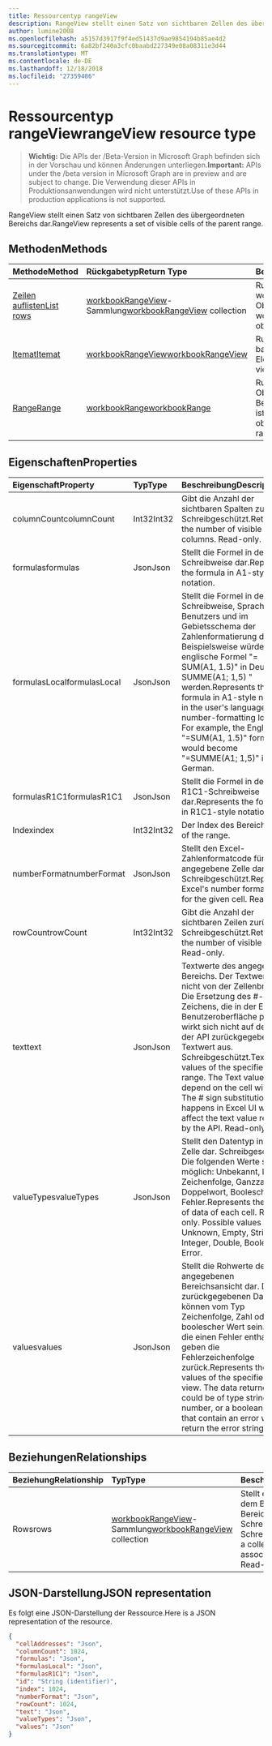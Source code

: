 ```yaml
---
title: Ressourcentyp rangeView
description: RangeView stellt einen Satz von sichtbaren Zellen des übergeordneten Bereichs dar.
author: lumine2008
ms.openlocfilehash: a5157d3917f9f4ed51437d9ae9854194b85ae4d2
ms.sourcegitcommit: 6a82bf240a3cfc0baabd227349e08a08311e3d44
ms.translationtype: MT
ms.contentlocale: de-DE
ms.lasthandoff: 12/18/2018
ms.locfileid: "27359486"
---
```

# <a name="rangeview-resource-type"></a><span data-ttu-id="e4d86-103">Ressourcentyp rangeView</span><span class="sxs-lookup"><span data-stu-id="e4d86-103">rangeView resource type</span></span>

> <span data-ttu-id="e4d86-104">**Wichtig:** Die APIs der /Beta-Version in Microsoft Graph befinden sich in der Vorschau und können Änderungen unterliegen.</span><span class="sxs-lookup"><span data-stu-id="e4d86-104">**Important:** APIs under the /beta version in Microsoft Graph are in preview and are subject to change.</span></span> <span data-ttu-id="e4d86-105">Die Verwendung dieser APIs in Produktionsanwendungen wird nicht unterstützt.</span><span class="sxs-lookup"><span data-stu-id="e4d86-105">Use of these APIs in production applications is not supported.</span></span>

<span data-ttu-id="e4d86-106">RangeView stellt einen Satz von sichtbaren Zellen des übergeordneten Bereichs dar.</span><span class="sxs-lookup"><span data-stu-id="e4d86-106">RangeView represents a set of visible cells of the parent range.</span></span>

## <a name="methods"></a><span data-ttu-id="e4d86-107">Methoden</span><span class="sxs-lookup"><span data-stu-id="e4d86-107">Methods</span></span>

| <span data-ttu-id="e4d86-108">Methode</span><span class="sxs-lookup"><span data-stu-id="e4d86-108">Method</span></span>           | <span data-ttu-id="e4d86-109">Rückgabetyp</span><span class="sxs-lookup"><span data-stu-id="e4d86-109">Return Type</span></span>    |<span data-ttu-id="e4d86-110">Beschreibung</span><span class="sxs-lookup"><span data-stu-id="e4d86-110">Description</span></span>|
|:---------------|:--------|:----------|
|[<span data-ttu-id="e4d86-111">Zeilen auflisten</span><span class="sxs-lookup"><span data-stu-id="e4d86-111">List rows</span></span>](../api/workbookrangeview-list-rows.md) |<span data-ttu-id="e4d86-112">[workbookRangeView](workbookrangeview.md)-Sammlung</span><span class="sxs-lookup"><span data-stu-id="e4d86-112">[workbookRangeView](workbookrangeview.md) collection</span></span>| <span data-ttu-id="e4d86-113">Rufen Sie eine workbookRangeView-Objektsammlung ab.</span><span class="sxs-lookup"><span data-stu-id="e4d86-113">Get a workbookRangeView object collection.</span></span>|
|[<span data-ttu-id="e4d86-114">Itemat</span><span class="sxs-lookup"><span data-stu-id="e4d86-114">Itemat</span></span>](../api/workbookrangeview-itemat.md)|[<span data-ttu-id="e4d86-115">workbookRangeView</span><span class="sxs-lookup"><span data-stu-id="e4d86-115">workbookRangeView</span></span>](workbookrangeview.md)|<span data-ttu-id="e4d86-116">Rufen Sie ein im Index basiertes RangeView-Element ab.</span><span class="sxs-lookup"><span data-stu-id="e4d86-116">Get a range view item based in index.</span></span>|
|[<span data-ttu-id="e4d86-117">Range</span><span class="sxs-lookup"><span data-stu-id="e4d86-117">Range</span></span>](../api/workbookrangeview-range.md)|[<span data-ttu-id="e4d86-118">workbookRange</span><span class="sxs-lookup"><span data-stu-id="e4d86-118">workbookRange</span></span>](range.md)|<span data-ttu-id="e4d86-119">Rufen Sie das Range-Objekt ab, das mit der Bereichsansicht verknüpft ist.</span><span class="sxs-lookup"><span data-stu-id="e4d86-119">Return the range object associated with the range view</span></span>|

## <a name="properties"></a><span data-ttu-id="e4d86-120">Eigenschaften</span><span class="sxs-lookup"><span data-stu-id="e4d86-120">Properties</span></span>
| <span data-ttu-id="e4d86-121">Eigenschaft</span><span class="sxs-lookup"><span data-stu-id="e4d86-121">Property</span></span>     | <span data-ttu-id="e4d86-122">Typ</span><span class="sxs-lookup"><span data-stu-id="e4d86-122">Type</span></span>   |<span data-ttu-id="e4d86-123">Beschreibung</span><span class="sxs-lookup"><span data-stu-id="e4d86-123">Description</span></span>|
|:---------------|:--------|:----------|
|<span data-ttu-id="e4d86-124">columnCount</span><span class="sxs-lookup"><span data-stu-id="e4d86-124">columnCount</span></span>|<span data-ttu-id="e4d86-125">Int32</span><span class="sxs-lookup"><span data-stu-id="e4d86-125">Int32</span></span>|<span data-ttu-id="e4d86-p102">Gibt die Anzahl der sichtbaren Spalten zurück. Schreibgeschützt.</span><span class="sxs-lookup"><span data-stu-id="e4d86-p102">Returns the number of visible columns. Read-only.</span></span>|
|<span data-ttu-id="e4d86-128">formulas</span><span class="sxs-lookup"><span data-stu-id="e4d86-128">formulas</span></span>|<span data-ttu-id="e4d86-129">Json</span><span class="sxs-lookup"><span data-stu-id="e4d86-129">Json</span></span>|<span data-ttu-id="e4d86-130">Stellt die Formel in der A1-Schreibweise dar.</span><span class="sxs-lookup"><span data-stu-id="e4d86-130">Represents the formula in A1-style notation.</span></span> |
|<span data-ttu-id="e4d86-131">formulasLocal</span><span class="sxs-lookup"><span data-stu-id="e4d86-131">formulasLocal</span></span>|<span data-ttu-id="e4d86-132">Json</span><span class="sxs-lookup"><span data-stu-id="e4d86-132">Json</span></span>|<span data-ttu-id="e4d86-p103">Stellt die Formel in der A1-Schreibweise, Sprache des Benutzers und im Gebietsschema der Zahlenformatierung dar. Beispielsweise würde die englische Formel "= SUM(A1, 1.5)" in Deutsch "= SUMME(A1; 1,5) " werden.</span><span class="sxs-lookup"><span data-stu-id="e4d86-p103">Represents the formula in A1-style notation, in the user's language and number-formatting locale. For example, the English "=SUM(A1, 1.5)" formula would become "=SUMME(A1; 1,5)" in German.</span></span>    |
|<span data-ttu-id="e4d86-135">formulasR1C1</span><span class="sxs-lookup"><span data-stu-id="e4d86-135">formulasR1C1</span></span>|<span data-ttu-id="e4d86-136">Json</span><span class="sxs-lookup"><span data-stu-id="e4d86-136">Json</span></span>|<span data-ttu-id="e4d86-137">Stellt die Formel in der R1C1-Schreibweise dar.</span><span class="sxs-lookup"><span data-stu-id="e4d86-137">Represents the formula in R1C1-style notation.</span></span>   |
|<span data-ttu-id="e4d86-138">Index</span><span class="sxs-lookup"><span data-stu-id="e4d86-138">index</span></span>|<span data-ttu-id="e4d86-139">Int32</span><span class="sxs-lookup"><span data-stu-id="e4d86-139">Int32</span></span>|<span data-ttu-id="e4d86-140">Der Index des Bereichs.</span><span class="sxs-lookup"><span data-stu-id="e4d86-140">Index of the range.</span></span>|
|<span data-ttu-id="e4d86-141">numberFormat</span><span class="sxs-lookup"><span data-stu-id="e4d86-141">numberFormat</span></span>|<span data-ttu-id="e4d86-142">Json</span><span class="sxs-lookup"><span data-stu-id="e4d86-142">Json</span></span>|<span data-ttu-id="e4d86-p104">Stellt den Excel-Zahlenformatcode für die angegebene Zelle dar. Schreibgeschützt.</span><span class="sxs-lookup"><span data-stu-id="e4d86-p104">Represents Excel's number format code for the given cell. Read-only.</span></span> |
|<span data-ttu-id="e4d86-145">rowCount</span><span class="sxs-lookup"><span data-stu-id="e4d86-145">rowCount</span></span>|<span data-ttu-id="e4d86-146">Int32</span><span class="sxs-lookup"><span data-stu-id="e4d86-146">Int32</span></span>|<span data-ttu-id="e4d86-p105">Gibt die Anzahl der sichtbaren Zeilen zurück. Schreibgeschützt.</span><span class="sxs-lookup"><span data-stu-id="e4d86-p105">Returns the number of visible rows. Read-only.</span></span>  |
|<span data-ttu-id="e4d86-149">text</span><span class="sxs-lookup"><span data-stu-id="e4d86-149">text</span></span>|<span data-ttu-id="e4d86-150">Json</span><span class="sxs-lookup"><span data-stu-id="e4d86-150">Json</span></span>|<span data-ttu-id="e4d86-p106">Textwerte des angegebenen Bereichs. Der Textwert hängt nicht von der Zellenbreite ab. Die Ersetzung des #-Zeichens, die in der Excel-Benutzeroberfläche passiert, wirkt sich nicht auf den von der API zurückgegebenen Textwert aus. Schreibgeschützt.</span><span class="sxs-lookup"><span data-stu-id="e4d86-p106">Text values of the specified range. The Text value will not depend on the cell width. The # sign substitution that happens in Excel UI will not affect the text value returned by the API. Read-only.</span></span>    |
|<span data-ttu-id="e4d86-155">valueTypes</span><span class="sxs-lookup"><span data-stu-id="e4d86-155">valueTypes</span></span>|<span data-ttu-id="e4d86-156">Json</span><span class="sxs-lookup"><span data-stu-id="e4d86-156">Json</span></span>|<span data-ttu-id="e4d86-p107">Stellt den Datentyp in jeder Zelle dar. Schreibgeschützt. Die folgenden Werte sind möglich: Unbekannt, leer, Zeichenfolge, Ganzzahl, Doppelwort, Boolesch, Fehler.</span><span class="sxs-lookup"><span data-stu-id="e4d86-p107">Represents the type of data of each cell. Read-only. Possible values are: Unknown, Empty, String, Integer, Double, Boolean, Error.</span></span> |
|<span data-ttu-id="e4d86-160">values</span><span class="sxs-lookup"><span data-stu-id="e4d86-160">values</span></span>|<span data-ttu-id="e4d86-161">Json</span><span class="sxs-lookup"><span data-stu-id="e4d86-161">Json</span></span>|<span data-ttu-id="e4d86-p108">Stellt die Rohwerte der angegebenen Bereichsansicht dar. Die zurückgegebenen Daten können vom Typ Zeichenfolge, Zahl oder ein boolescher Wert sein. Zellen, die einen Fehler enthalten, geben die Fehlerzeichenfolge zurück.</span><span class="sxs-lookup"><span data-stu-id="e4d86-p108">Represents the raw values of the specified range view. The data returned could be of type string, number, or a boolean. Cell that contain an error will return the error string.</span></span>   |

## <a name="relationships"></a><span data-ttu-id="e4d86-165">Beziehungen</span><span class="sxs-lookup"><span data-stu-id="e4d86-165">Relationships</span></span>
| <span data-ttu-id="e4d86-166">Beziehung</span><span class="sxs-lookup"><span data-stu-id="e4d86-166">Relationship</span></span> | <span data-ttu-id="e4d86-167">Typ</span><span class="sxs-lookup"><span data-stu-id="e4d86-167">Type</span></span>   |<span data-ttu-id="e4d86-168">Beschreibung</span><span class="sxs-lookup"><span data-stu-id="e4d86-168">Description</span></span>|
|:---------------|:--------|:----------|
|<span data-ttu-id="e4d86-169">Rows</span><span class="sxs-lookup"><span data-stu-id="e4d86-169">rows</span></span>|<span data-ttu-id="e4d86-170">[workbookRangeView](workbookrangeview.md)-Sammlung</span><span class="sxs-lookup"><span data-stu-id="e4d86-170">[workbookRangeView](workbookrangeview.md) collection</span></span>| <span data-ttu-id="e4d86-p109">Stellt eine Sammlung der mit dem Bereich verknüpften Bereichsansichten dar. Schreibgeschützt.    Schreibgeschützt.</span><span class="sxs-lookup"><span data-stu-id="e4d86-p109">Represents a collection of range views associated with the range. Read-only.    Read-only.</span></span>|

## <a name="json-representation"></a><span data-ttu-id="e4d86-174">JSON-Darstellung</span><span class="sxs-lookup"><span data-stu-id="e4d86-174">JSON representation</span></span>
<span data-ttu-id="e4d86-175">Es folgt eine JSON-Darstellung der Ressource.</span><span class="sxs-lookup"><span data-stu-id="e4d86-175">Here is a JSON representation of the resource.</span></span>
<!-- {
  "blockType": "resource",
  "optionalProperties": [  ],
  "@odata.type": "microsoft.graph.workbookRangeView"
}-->
```json
{
  "cellAddresses": "Json",
  "columnCount": 1024,
  "formulas": "Json",
  "formulasLocal": "Json",
  "formulasR1C1": "Json",
  "id": "String (identifier)",
  "index": 1024,
  "numberFormat": "Json",
  "rowCount": 1024,
  "text": "Json",
  "valueTypes": "Json",
  "values": "Json"
}
```